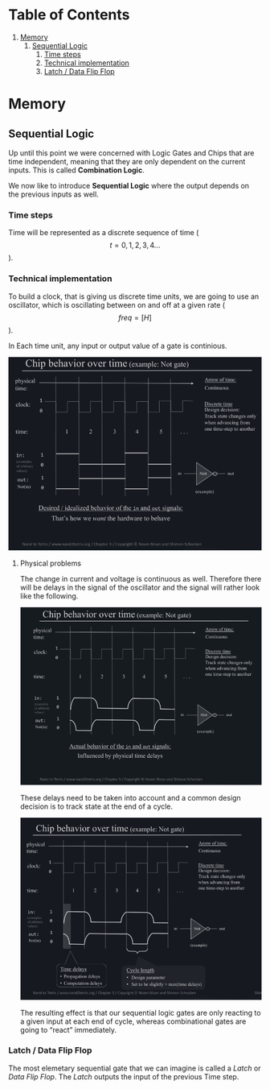 
# Table of Contents

1.  [Memory](#org276ab86)
    1.  [Sequential Logic](#orgd8812c9)
        1.  [Time steps](#org1fe140b)
        2.  [Technical implementation](#orgd3f23cc)
        3.  [Latch / Data Flip Flop](#org369bc86)



<a id="org276ab86"></a>

# Memory


<a id="orgd8812c9"></a>

## Sequential Logic

Up until this point we were concerned with Logic Gates and Chips that are time independent, meaning that they are only dependent on the current inputs. This is called **Combination Logic**.

We now like to introduce **Sequential Logic** where the output depends on the previous inputs as well.


<a id="org1fe140b"></a>

### Time steps

Time will be represented as a discrete sequence of time ($$t = 0, 1, 2, 3, 4 ...$$).


<a id="orgd3f23cc"></a>

### Technical implementation

To build a clock, that is giving us discrete time units, we are going to use an oscillator, which is oscillating between on and off at a given rate ($$ freq=[H] $$).

In Each time unit, any input or output value of a gate is continious.

![img](imgs/clock_ideal.png)

1.  Physical problems

    The change in current and voltage is continuous as well. Therefore there will be delays in the signal of the oscillator and the signal will rather look like the following.
    
    ![img](imgs/clock_real.png)
    
    These delays need to be taken into account and a common design decision is to track state at the end of a cycle.
    
    ![img](imgs/clock_design.png)
    
    The resulting effect is that our sequential logic gates are only reacting to a given input at each end of cycle, whereas combinational gates are going to &ldquo;react&rdquo; immediately.


<a id="org369bc86"></a>

### Latch / Data Flip Flop

The most elemetary sequential gate that we can imagine is called a *Latch* or *Data Flip Flop*. The *Latch* outputs the input of the previous Time step.

